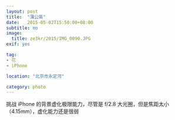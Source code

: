 ```yaml
---
layout: post
title:  "蒲公英"
date:   2015-05-02T15:50:00+08:00
subtitle: no
image:
  title: ze3kr/2015/IMG_0090.JPG
exif: yes

tag:
- 花
- iPhone

location: "北京市永定河"

category: photo
---
```


挑战 iPhone 的背景虚化极限能力，尽管是 f/2.8 大光圈，但是焦距太小（4.15mm），虚化能力还是很弱